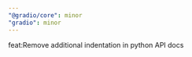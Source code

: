```yaml
---
"@gradio/core": minor
"gradio": minor
---
```


feat:Remove additional indentation in python API docs
